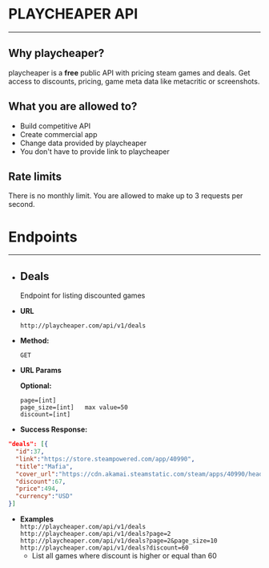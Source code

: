 # PLAYCHEAPER API
---




## Why playcheaper?
playcheaper is a **free** public API with pricing steam games and deals.
Get access to discounts, pricing, game meta data like metacritic or screenshots. 

## What you are allowed to?
* Build competitive API
* Create commercial app
* Change data provided by playcheaper
* You don't have to provide link to playcheaper

## Rate limits
There is no monthly limit. You are allowed to make up to 3 requests per second.



# Endpoints
---
* ## Deals
  Endpoint for listing discounted games
  
* **URL**

  `http://playcheaper.com/api/v1/deals`

* **Method:**
  
  `GET`
  
*  **URL Params**

   **Optional:**
 
   `page=[int]`<br>
   `page_size=[int]   max value=50` <br>
   `discount=[int]`
   
* **Success Response:**
```json
"deals": [{
  "id":37,
  "link":"https://store.steampowered.com/app/40990",
  "title":"Mafia",
  "cover_url":"https://cdn.akamai.steamstatic.com/steam/apps/40990/header.jpg?t=1568743837",
  "discount":67,
  "price":494,
  "currency":"USD"
}]
```
*  **Examples**<br>
  `http://playcheaper.com/api/v1/deals`<br>
  `http://playcheaper.com/api/v1/deals?page=2`<br>
  `http://playcheaper.com/api/v1/deals?page=2&page_size=10`<br>
  `http://playcheaper.com/api/v1/deals?discount=60`
    * List all games where discount is higher or equal than 60





